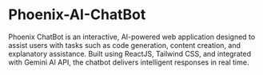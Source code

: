 # Phoenix-AI-ChatBot
Phoenix ChatBot is an interactive, AI-powered web application designed to assist users with tasks such as code generation, content creation, and explanatory assistance. Built using ReactJS, Tailwind CSS, and integrated with Gemini AI API, the chatbot delivers intelligent responses in real time.
